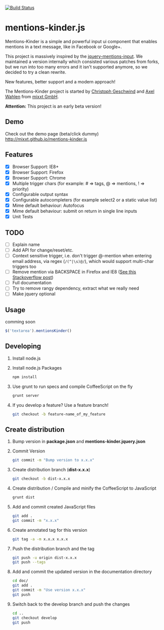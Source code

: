 [![Build Status](https://travis-ci.org/mixxt/mentions-kinder.js.png?branch=develop)](https://travis-ci.org/mixxt/mentions-kinder.js)

mentions-kinder.js
=================
Mentions-Kinder is a simple and powerful input ui component that enables mentions in a text message, like in Facebook or Google+.

This project is massively inspired by the [jquery-mentions-input](https://github.com/podio/jquery-mentions-input).
We maintained a version internally which consisted various patches from forks, but we run into too many errors and it isn't supported anymore, so we decided to try a clean rewrite.

New features, better support and a modern approach!

The Mentions-Kinder project is started by [Christoph Geschwind](http://github.com/1st8) and [Axel Wahlen](http://github.com/dino115) from [mixxt GmbH](http://www.mixxt.de).

**Attention:** This project is an early beta version!

## Demo
Check out the demo page (beta/click dummy)
http://mixxt.github.io/mentions-kinder.js

## Features
- [x] Browser Support: IE8+
- [x] Browser Support: Firefox
- [x] Browser Support: Chrome
- [x] Multiple trigger chars (for example: # => tags, @ => mentions, ! => priority)
- [x] Configurable output syntax
- [x] Configurable autocompleters (for example select2 or a static value list)
- [x] Mime default behaviour: Autofocus
- [x] Mime default behaviour: submit on return in single line inputs
- [x] Unit Tests

## TODO
- [ ] Explain name
- [ ] Add API for change/reset/etc.
- [ ] Context sensitive trigger, i.e. don't trigger @-mention when entering email address, via regex (`/(^|\s)@/`), which would support multi-char triggers too
- [ ] Remove mention via BACKSPACE in Firefox and IE8 ([See this Stackoverflow post](http://stackoverflow.com/questions/9983868/contenteditable-div-ie8-not-happy-with-backspace-remove-of-html-element))
- [ ] Full documentation
- [ ] Try to remove rangy dependency, extract what we really need
- [ ] Make jquery optional

## Usage
comming soon

```javascript
$('textarea').mentionsKinder()
```

## Developing
1.  Install node.js
2.  Install node.js Packages

    ```bash
    npm install
    ```
3.  Use grunt to run specs and compile CoffeeScript on the fly

    ```bash
    grunt server
    ```
4. If you develop a feature? Use a feature branch!

    ```bash
    git checkout -b feature-name_of_my_feature
    ```

## Create distribution
1.  Bump version in **package.json** and **mentions-kinder.jquery.json**
2.  Commit Version

    ```bash
    git commit -m "Bump version to x.x.x"
    ```
3.  Create distribution branch (__dist-x.x.x__)

    ```bash
    git checkout -b dist-x.x.x
    ```
4.  Create distribution / Compile and minify the CoffeeScript to JavaScript

    ```bash
    grunt dist
    ```
5.  Add and commit created JavaScript files

    ```bash
    git add .
    git commit -m "x.x.x"
    ```
6. Create annotated tag for this version

    ```bash
    git tag -a -m x.x.x x.x.x
    ```
7.  Push the distribution branch and the tag

    ```bash
    git push -u origin dist-x.x.x
    git push --tags
    ```
8.  Add and commit the updated version in the documentation directory

    ```bash
    cd doc/
    git add .
    git commit -m "Use version x.x.x"
    git push
    ```
9.  Switch back to the develop branch and push the changes

    ```bash
    cd ..
    git checkout develop
    git push
    ```
